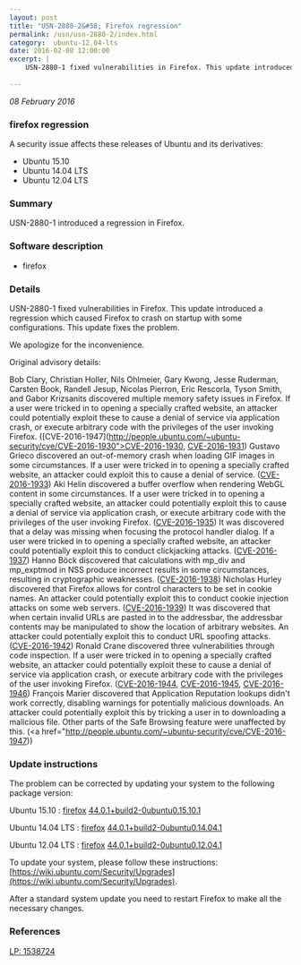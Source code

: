 ```yaml
---
layout: post
title: "USN-2880-2&#58; Firefox regression"
permalink: /usn/usn-2880-2/index.html
category:  ubuntu-12.04-lts
date: 2016-02-08 12:00:00
excerpt: |
    USN-2880-1 fixed vulnerabilities in Firefox. This update introduced a regression which caused Firefox to crash on startup with some configurations. This update fixes the problem.
    
--- 
```

 
 

*08 February 2016*

### firefox regression

A security issue affects these releases of Ubuntu and its derivatives:

* Ubuntu 15.10
* Ubuntu 14.04 LTS
* Ubuntu 12.04 LTS

### Summary

USN-2880-1 introduced a regression in Firefox. 

### Software description

* firefox 

### Details

USN-2880-1 fixed vulnerabilities in Firefox. This update introduced a regression which caused Firefox to crash on startup with some configurations. This update fixes the problem.

We apologize for the inconvenience.

Original advisory details:

 Bob Clary, Christian Holler, Nils Ohlmeier, Gary Kwong, Jesse Ruderman, Carsten Book, Randell Jesup, Nicolas Pierron, Eric Rescorla, Tyson Smith, and Gabor Krizsanits discovered multiple memory safety issues in Firefox. If a user were tricked in to opening a specially crafted website, an attacker could potentially exploit these to cause a denial of service via application crash, or execute arbitrary code with the privileges of the user invoking Firefox. ([CVE-2016-1947](http://people.ubuntu.com/~ubuntu-security/cve/CVE-2016-1930">CVE-2016-1930</a>, <a href="http://people.ubuntu.com/~ubuntu-security/cve/CVE-2016-1931">CVE-2016-1931</a>) Gustavo Grieco discovered an out-of-memory crash when loading GIF images in some circumstances. If a user were tricked in to opening a specially crafted website, an attacker could exploit this to cause a denial of service. (<a href="http://people.ubuntu.com/~ubuntu-security/cve/CVE-2016-1933">CVE-2016-1933</a>) Aki Helin discovered a buffer overflow when rendering WebGL content in some circumstances. If a user were tricked in to opening a specially crafted website, an attacker could potentially exploit this to cause a denial of service via application crash, or execute arbitrary code with the privileges of the user invoking Firefox. (<a href="http://people.ubuntu.com/~ubuntu-security/cve/CVE-2016-1935">CVE-2016-1935</a>) It was discovered that a delay was missing when focusing the protocol handler dialog. If a user were tricked in to opening a specially crafted website, an attacker could potentially exploit this to conduct clickjacking attacks. (<a href="http://people.ubuntu.com/~ubuntu-security/cve/CVE-2016-1937">CVE-2016-1937</a>) Hanno Böck discovered that calculations with mp_div and mp_exptmod in NSS produce incorrect results in some circumstances, resulting in cryptographic weaknesses. (<a href="http://people.ubuntu.com/~ubuntu-security/cve/CVE-2016-1938">CVE-2016-1938</a>) Nicholas Hurley discovered that Firefox allows for control characters to be set in cookie names. An attacker could potentially exploit this to conduct cookie injection attacks on some web servers. (<a href="http://people.ubuntu.com/~ubuntu-security/cve/CVE-2016-1939">CVE-2016-1939</a>) It was discovered that when certain invalid URLs are pasted in to the addressbar, the addressbar contents may be manipulated to show the location of arbitrary websites. An attacker could potentially exploit this to conduct URL spoofing attacks. (<a href="http://people.ubuntu.com/~ubuntu-security/cve/CVE-2016-1942">CVE-2016-1942</a>) Ronald Crane discovered three vulnerabilities through code inspection. If a user were tricked in to opening a specially crafted website, an attacker could potentially exploit these to cause a denial of service via application crash, or execute arbitrary code with the privileges of the user invoking Firefox. (<a href="http://people.ubuntu.com/~ubuntu-security/cve/CVE-2016-1944">CVE-2016-1944</a>, <a href="http://people.ubuntu.com/~ubuntu-security/cve/CVE-2016-1945">CVE-2016-1945</a>, <a href="http://people.ubuntu.com/~ubuntu-security/cve/CVE-2016-1946">CVE-2016-1946</a>) François Marier discovered that Application Reputation lookups didn&#39;t work correctly, disabling warnings for potentially malicious downloads. An attacker could potentially exploit this by tricking a user in to downloading a malicious file. Other parts of the Safe Browsing feature were unaffected by this. (<a href="http://people.ubuntu.com/~ubuntu-security/cve/CVE-2016-1947)) 

### Update instructions

The problem can be corrected by updating your system to the following package version:

Ubuntu 15.10
 : [firefox](https://launchpad.net/ubuntu/+source/firefox) <span> [44.0.1+build2-0ubuntu0.15.10.1](https://launchpad.net/ubuntu/+source/firefox/44.0.1+build2-0ubuntu0.15.10.1) </span> 

Ubuntu 14.04 LTS
 : [firefox](https://launchpad.net/ubuntu/+source/firefox) <span> [44.0.1+build2-0ubuntu0.14.04.1](https://launchpad.net/ubuntu/+source/firefox/44.0.1+build2-0ubuntu0.14.04.1) </span> 

Ubuntu 12.04 LTS
 : [firefox](https://launchpad.net/ubuntu/+source/firefox) <span> [44.0.1+build2-0ubuntu0.12.04.1](https://launchpad.net/ubuntu/+source/firefox/44.0.1+build2-0ubuntu0.12.04.1) </span> 

To update your system, please follow these instructions: [https://wiki.ubuntu.com/Security/Upgrades](https://wiki.ubuntu.com/Security/Upgrades).

After a standard system update you need to restart Firefox to make all the necessary changes. 

### References

 
 [LP: 1538724](https://launchpad.net/bugs/1538724)
 

